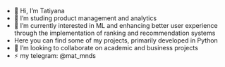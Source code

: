 - 👋 Hi, I’m Tatiyana
- 👀 I’m studing product management and analytics
- 🌱 I’m currently interested in ML and enhancing better user experience through the implementation of ranking and recommendation systems
-    Here you can find some of my projects, primarily developed in Python 
- 💞️ I’m looking to collaborate on academic and business projects
- ⚡ my telegram: @mat_mnds 

<!---
matmnds/matmnds is a ✨ special ✨ repository because its `README.md` (this file) appears on your GitHub profile.
You can click the Preview link to take a look at your changes.
--->
